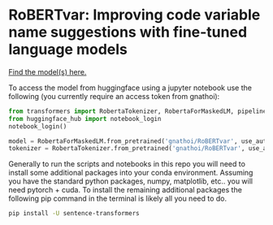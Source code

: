 # RoBERTvar: Improving code variable name suggestions with fine-tuned language models

[Find the model(s) here.](https://huggingface.co/gnathoi)

To access the model from huggingface using a jupyter notebook use the following (you currently require an access token from gnathoi):

```python
from transformers import RobertaTokenizer, RobertaForMaskedLM, pipeline
from huggingface_hub import notebook_login
notebook_login()

model = RobertaForMaskedLM.from_pretrained('gnathoi/RoBERTvar', use_auth_token=True)
tokenizer = RobertaTokenizer.from_pretrained('gnathoi/RoBERTvar', use_auth_token=True)
```

Generally to run the scripts and notebooks in this repo you will need to install some additional packages into your conda environment. Assuming you have the standard python packages, numpy, matplotlib, etc.. you will need pytorch + cuda. To install the remaining additional packages the following pip command in the terminal is likely all you need to do.

```bash
pip install -U sentence-transformers
```

